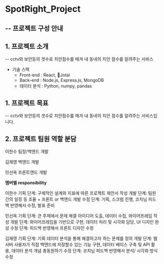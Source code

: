 # SpotRight_Project 
--
프로젝트 구성 안내
--
## 1. 프로젝트 소개
--
cctv와 보안등의 갯수로 치안점수를 매겨 내 동네의 치안 점수를 알려주는 서비스

- 기술 스택
  - Front-end : React, Jotai
  - Back-end : Node.js, Express.js, MongoDB
  - 데이터 분석 : Python, numpy, pandas

## 1. 프로젝트 목표
--
cctv와 보안등의 갯수로 치안점수를 매겨 내 동네의 치안 점수를 알려주는 서비스입니다.

## 2. 프로젝트 팀원 역할 분담
이한수
팀장/백엔드 개발

김재영
백엔드 개발

민선옥
프론트엔드 개발

**멤버별 responsibility**

이한수
기획 단계: 구체적인 설계와 지표에 따른 프로젝트 제안서 작성
개발 단계: 팀원간의 일정 등 조율 + 프론트 or 백엔드 개발
수정 단계: 기획, 스크럼 진행, 코치님 피드백 반영해서 수정, 발표 준비


민선옥
기획 단계: 큰 주제에서 문제 해결 아이디어 도출, 데이터 수집, 와이어프레임 작성
개발 단계: 와이어프레임을 기반으로 구현, 데이터 처리 및 시각화 담당, UI 디자인 완성
수정 단계: 피드백 반영해서 프론트 디자인 수정

김재영
기획 단계: 기획 데이터 분석을 통해 해결하고자 하는 문제를 정의
개발 단계: 웹 서버 사용자가 직접 백엔드에 저장할수 있는 기능 구현, 데이터 베이스 구축 및 API 활용, 데이터 분석 개념 총동원하기
수정 단계: 코치님 피드백 반영해서 분석/ 시각화 방식 수정

